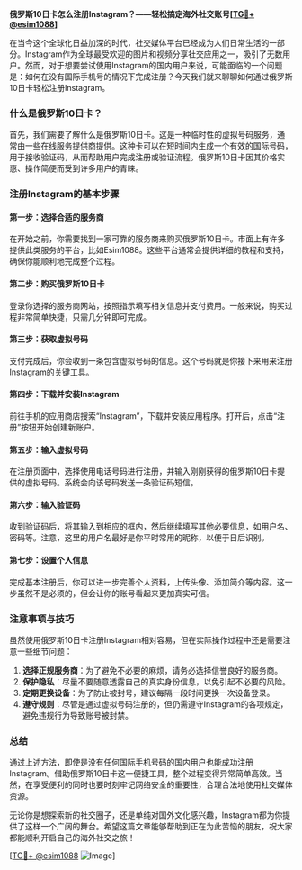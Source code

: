 **俄罗斯10日卡怎么注册Instagram？——轻松搞定海外社交账号[[TG💪+ @esim1088](https://t.me/s/esim1088)]**

在当今这个全球化日益加深的时代，社交媒体平台已经成为人们日常生活的一部分。Instagram作为全球最受欢迎的图片和视频分享社交应用之一，吸引了无数用户。然而，对于想要尝试使用Instagram的国内用户来说，可能面临的一个问题是：如何在没有国际手机号的情况下完成注册？今天我们就来聊聊如何通过俄罗斯10日卡轻松注册Instagram。

### 什么是俄罗斯10日卡？

首先，我们需要了解什么是俄罗斯10日卡。这是一种临时性的虚拟号码服务，通常由一些在线服务提供商提供。这种卡可以在短时间内生成一个有效的国际号码，用于接收验证码，从而帮助用户完成注册或验证流程。俄罗斯10日卡因其价格实惠、操作简便而受到许多用户的青睐。

### 注册Instagram的基本步骤

#### 第一步：选择合适的服务商

在开始之前，你需要找到一家可靠的服务商来购买俄罗斯10日卡。市面上有许多提供此类服务的平台，比如Esim1088。这些平台通常会提供详细的教程和支持，确保你能顺利地完成整个过程。

#### 第二步：购买俄罗斯10日卡

登录你选择的服务商网站，按照指示填写相关信息并支付费用。一般来说，购买过程非常简单快捷，只需几分钟即可完成。

#### 第三步：获取虚拟号码

支付完成后，你会收到一条包含虚拟号码的信息。这个号码就是你接下来用来注册Instagram的关键工具。

#### 第四步：下载并安装Instagram

前往手机的应用商店搜索“Instagram”，下载并安装应用程序。打开后，点击“注册”按钮开始创建新账户。

#### 第五步：输入虚拟号码

在注册页面中，选择使用电话号码进行注册，并输入刚刚获得的俄罗斯10日卡提供的虚拟号码。系统会向该号码发送一条验证码短信。

#### 第六步：输入验证码

收到验证码后，将其输入到相应的框内，然后继续填写其他必要信息，如用户名、密码等。注意，这里的用户名最好是你平时常用的昵称，以便于日后识别。

#### 第七步：设置个人信息

完成基本注册后，你可以进一步完善个人资料，上传头像、添加简介等内容。这一步虽然不是必须的，但会让你的账号看起来更加真实可信。

### 注意事项与技巧

虽然使用俄罗斯10日卡注册Instagram相对容易，但在实际操作过程中还是需要注意一些细节问题：

1. **选择正规服务商**：为了避免不必要的麻烦，请务必选择信誉良好的服务商。
2. **保护隐私**：尽量不要随意透露自己的真实身份信息，以免引起不必要的风险。
3. **定期更换设备**：为了防止被封号，建议每隔一段时间更换一次设备登录。
4. **遵守规则**：尽管是通过虚拟号码注册的，但仍需遵守Instagram的各项规定，避免违规行为导致账号被封禁。

### 总结

通过上述方法，即使是没有任何国际手机号码的国内用户也能成功注册Instagram。借助俄罗斯10日卡这一便捷工具，整个过程变得异常简单高效。当然，在享受便利的同时也要时刻牢记网络安全的重要性，合理合法地使用社交媒体资源。

无论你是想探索新的社交圈子，还是单纯对国外文化感兴趣，Instagram都为你提供了这样一个广阔的舞台。希望这篇文章能够帮助到正在为此苦恼的朋友，祝大家都能顺利开启自己的海外社交之旅！

[[TG💪+ @esim1088](https://t.me/s/esim1088) ![Image](https://i.postimg.cc/4NQfJmqS/Snipaste-2025-05-13-00-14-12.png)]